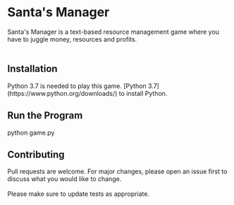 <h1>Santa's Manager</h1>
Santa's Manager is a text-based resource management game where you have to juggle money, resources and profits.
<br>
<br>

<h2>Installation</h2>
Python 3.7 is needed to play this game. [Python 3.7](https://www.python.org/downloads/) to install Python.
<br>

<h2>Run the Program</h2>
python game.py
<br>

<h2>Contributing</h2>
Pull requests are welcome. For major changes, please open an issue first to discuss what you would like to change.
<br>
<br>
Please make sure to update tests as appropriate.